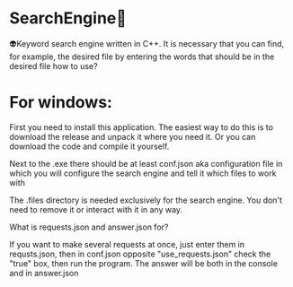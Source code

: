 # SearchEngine🔎
👽Keyword search engine written in C++. It is necessary that you can find, for example, the desired file by entering the words that should be in the desired file
how to use?
# For windows:
First you need to install this application. The easiest way to do this is to download the release and unpack it where you need it.
Or you can download the code and compile it yourself.

Next to the .exe there should be at least conf.json aka configuration file in which you will configure the search engine and tell it which files to work with

The .files directory is needed exclusively for the search engine. You don't need to remove it or interact with it in any way.

What is requests.json and answer.json for? 

If you want to make several requests at once, just enter them in requsts.json, 
then in conf.json opposite "use_requests.json" check the "true" box, 
then run the program. The answer will be both in the console and in answer.json
